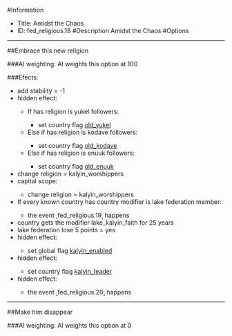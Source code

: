 #Information
 - Title: Amidst the Chaos
 - ID: fed_religious.18
#Description
Amidst the Chaos
#Options

___
##Embrace this new religion

###AI weighting:
AI weights this option at 100


###Efects:<ul><li>add stability = -1</li><li>hidden effect:</li><ul><li>If has religion is yukel followers:</li><ul><li>set country flag [old_yukel](../flags/old_yukel.md)</li></ul><li>Else if has religion is kodave followers:</li><ul><li>set country flag [old_kodave](../flags/old_kodave.md)</li></ul><li>Else if has religion is enuuk followers:</li><ul><li>set country flag [old_enuuk](../flags/old_enuuk.md)</li></ul></ul><li>change religion = kalyin_worshippers</li><li>capital scope:</li><ul><li>change religion = kalyin_worshippers</li></ul><li>If every known country has country modifier is lake federation member:</li><ul><li>the event ˻fed_religious.19˼ happens</li></ul><li>country gets the modifier lake_kalyin_faith for 25 years</li><li>lake federation lose 5 points = yes</li><li>hidden effect:</li><ul><li>set global flag [kalyin_enabled](../flags/kalyin_enabled.md)</li></ul><li>hidden effect:</li><ul><li>set country flag [kalyin_leader](../flags/kalyin_leader.md)</li></ul><li>hidden effect:</li><ul><li>the event ˻fed_religious.20˼ happens</li></ul></ul>

___
##Make him disappear

###AI weighting:
AI weights this option at 0

